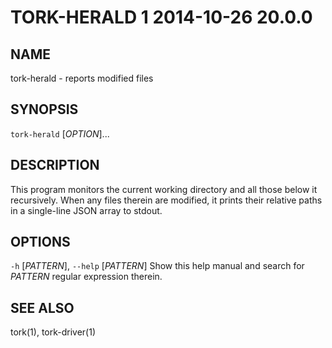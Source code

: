 # TORK-HERALD 1 2014-10-26 20.0.0

## NAME

tork-herald - reports modified files

## SYNOPSIS

`tork-herald` [*OPTION*]...

## DESCRIPTION

This program monitors the current working directory and all those below it
recursively.  When any files therein are modified, it prints their relative
paths in a single-line JSON array to stdout.

## OPTIONS

`-h` [*PATTERN*], `--help` [*PATTERN*]
  Show this help manual and search for *PATTERN* regular expression therein.

## SEE ALSO

tork(1), tork-driver(1)